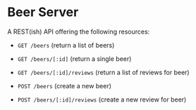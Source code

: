 # Beer Server

A REST(ish) API offering the following resources:

- `GET /beers` (return a list of beers)
- `GET /beers/[:id]` (return a single beer)
- `GET /beers/[:id]/reviews` (return a list of reviews for beer)

- `POST /beers` (create a new beer)
- `POST /beers/[:id]/reviews` (create a new review for beer)
